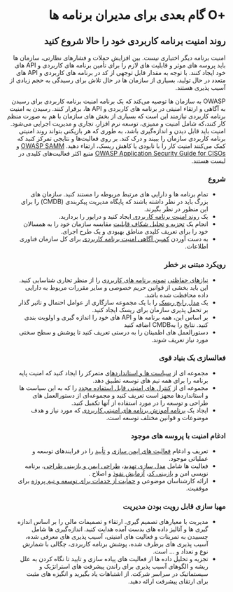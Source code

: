 # <div dir="rtl" align="right">+O گام بعدی برای مدیران برنامه ها</div> 

## <div dir="rtl" align="right">روند امنیت برنامه کاربردی خود را حالا شروع کنید</div>

<p dir="rtl" align="right">امنیت برنامه دیگر اختیاری نیست. بین افزایش حملات و فشارهای نظارتی، سازمان ها باید پروسه های موثر و قابلیت های لازم را برای تأمین برنامه های کاربردی و API های خود ایجاد کنند. با توجه به مقدار قابل توجهی از کد در برنامه های کاربردی و API های متعدد در حال تولید، بسیاری از سازمان ها در حال تلاش برای رسیدگی به حجم زیادی از آسیب پذیری هستند.</p>

<p dir="rtl" align="right">OWASP به سازمان ها توصیه می‌کند که یک برنامه امنیت برنامه کاربردی برای رسیدن به آگاهی و ارتقاء امنیتی در برنامه های کاربردی و API ها، برقرار کنند. رسیدن به امنیت برنامه کاربردی نیازمند این است که بسیاری از بخش های سازمان با هم به صورت منظم کار کنند،‌که شامل امنیت و ممیزی، توسعه نرم افزار، تجاری و مدیریت اجرایی می‌شود. امنیت باید قابل دیدن و اندازه‌گیری باشد، به طوری که هر بازیکنی بتواند روند امنیتی برنامه کاربردی سازمان را ببیند و درک کند. بر روی فعالیت‌ها و نتایجی تمرکز کنید که کمک می‌کنند امنیت کار را با نابودی یا کاهش ریسک، ارتقاء دهید. <a href="https://www.owasp.org/index.php/OWASP_SAMM_Project">OWASP SAMM</a> و <a href="https://www.owasp.org/index.php/Application_Security_Guide_For_CISOs">OWASP Application Security Guide for CISOs</a> منبع اکثر فعالیت‌های کلیدی در لیست هستند.</p>

### <div dir="rtl" align="right">شروع</div>

<ul dir="rtl" align="right">
  <li>
    تمام برنامه ها و دارایی های مرتبط مربوطه را مستند کنید. سازمان های بزرگ باید در نظر داشته باشند که پایگاه مدیریت پیکربندی (CMDB) را برای این منظور در نظر بگیرند.
  </li>
  <li>
    یک <a href="https://www.owasp.org/index.php/SAMM_-_Strategy_&_Metrics_-_1">روند امنیت برنامه کاربردی </a> ایجاد کنید و درایور را بردارید.
  </li>
  <li>
    انجام یک <a href="https://www.owasp.org/index.php/SAMM_-_Strategy_&_Metrics_-_3">تجزیه و تحلیل شکاف قابلیت</a> مقایسه سازمان خود را به همسالان خود را برای تعریف کلیدی مناطق بهبودی و یک طرح اجرای.
</li>
  <li>
    به دست آوردن <a href="https://www.owasp.org/index.php/SAMM_-_Education_&_Guidance_-_1">کمپین آگاهی امنیت برنامه کاربردی</a> برای کل سازمان فناوری اطلاعات.
  </li>
</ul>

### <div dir="rtl" align="right">رویکرد مبتنی بر خطر</div>

<ul dir="rtl" align="right">
  <li>
    <a href="https://www.owasp.org/index.php/SAMM_-_Strategy_&_Metrics_-_2">نیازهای حفاظتی</a> <a href="https://www.owasp.org/index.php/SAMM_-_Strategy_&_Metrics_-_2">نمونه برنامه های کاربردی</a> را از منظر تجاری شناسایی کنید. این باید بخشی از قوانین حریم خصوصی و سایر مقررات مربوط به دارایی داده محافظت شده باشد.
  </li>
  <li>
    یک <a href="https://www.owasp.org/index.php/OWASP_Risk_Rating_Methodology">مدل رایج ریسک</a> را با یک مجموعه سازگاری از عوامل احتمال و تاثیر گذار بر تحمل پذیری سازمان برای ریسک ایجاد کنید.
  </li>
  <li>
بر اساس این، همه برنامه ها و API های خود را اندازه گیری و اولویت بندی کنید. نتایج را بهCMDB  اضافه کنید
  </li>
  <li>
دستورالعمل های اطمینان را به درستی تعریف کنید تا پوشش و سطح سختی مورد نیاز تعریف شوند.
  </li>
</ul>

### <div dir="rtl" align="right">فعالسازی یک بنیاد قوی</div>

<ul dir="rtl" align="right">
  <li>
    مجموعه ای از <a href="https://www.owasp.org/index.php/SAMM_-_Policy_&_Compliance_-_2">سیاست ها و استانداردها</a>ی متمرکز را ایجاد کنید که امنیت پایه برنامه را برای همه تیم های توسعه تطبیق دهد.
  </li>
  <li>
    مجموعه ای از <a href="https://www.owasp.org/index.php/OWASP_Security_Knowledge_Framework">کنترل های امنیتی قابل استفاده مجدد</a> را که به این سیاست ها و استانداردها مجهز است تعریف کنید و مجموعه‌ای از دستورالعمل های طراحی و توسعه را در مورد استفاده از آنها تکمیل کنید. 
  </li>
  <li>
    ایجاد یک <a href="https://www.owasp.org/index.php/SAMM_-_Education_&_Guidance_-_2">برنامه آموزش برنامه های امنیتی کاربردی</a> که مورد نیاز و هدف موضوعات و قوانین مختلف توسعه است.
  </li>
</ul>

### <div dir="rtl" align="right">ادغام امنیت با پروسه های موجود</div>

<ul dir="rtl" align="right">
  <li>
    تعریف و ادغام <a href="https://www.owasp.org/index.php/SAMM_-_Construction">فعالیت های ایمن سازی</a> و <a href="https://www.owasp.org/index.php/SAMM_-_Verification">تأیید</a> را در فرایندهای توسعه و عملیاتی موجود.
  </li>
  <li>
    فعالیت ها شامل <a href="https://www.owasp.org/index.php/SAMM_-_Threat_Assessment_-_1">مدل سازی تهدید</a>، <a href="https://www.owasp.org/index.php/SAMM_-_Design_Review_-_1">طراحی ایمن و بازبینی طراحی</a>، برنامه نویسی امن و <a href="https://www.owasp.org/index.php/SAMM_-_Code_Review_-_1">بازبینی کد</a>، <a href="https://www.owasp.org/index.php/SAMM_-_Security_Testing_-_1">آزمایش نفوذ</a> و اصلاح .
  </li>
  <li>
    ارائه کارشناسان موضوعی و <a href="https://www.owasp.org/index.php/SAMM_-_Education_&_Guidance_-_3">حمایت از خدمات برای توسعه و تیم پروژه</a> برای موفقیت.
  </li>
</ul>

### <div dir="rtl" align="right">مهیا سازی قابل رویت بودن مدیریت</div>

<ul dir="rtl" align="right">
  <li>
    مدیریت با معیارهای تصمیم گیری. ارتقاء و تصمیمات مالی را بر اساس اندازه گیری ها و آنالیز داده های بدست آمده هدایت کنید. اندازه‌گیری ها شامل چسبیدن به تمرینات و فعالیت های امنیتی، آسیب پذیری های معرفی شده، آسیب پذیری های برطرف شده، پوشش برنامه کاربردی، چگالی با شمارش نوع و تعداد و ... است. 
  </li>
  <li>تجزیه و تحلیل داده ها از فعالیت های پیاده سازی و تایید تا نگاه کردن به علل ریشه و الگوهای آسیب پذیری برای راندن پیشرفت های استراتژیک و سیستماتیک در سراسر شرکت. از اشتباهات یاد بگیرید و انگیزه های مثبت برای ارتقای پیشرفت ارائه دهید.
  </li>
</ul>

